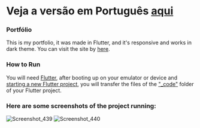 # Veja a versão em Português <a href="README-ptbr.md">aqui</a>

### Portfólio

This is my portfolio, it was made in Flutter, and it's responsive and works in dark theme.
You can visit the site by <a href="https://ruanemanuell.github.io/portfolio/">here</a>.

### How to Run

You will need <a href="https://docs.flutter.dev/get-started/install">Flutter</a>, after booting up on your emulator or device and <a href="https://docs.flutter.dev/get-started/codelab">starting a new Flutter project</a>, you will transfer the files of the <a href="_code/">"_code"<a> folder of your Flutter project.

### Here are some screenshots of the project running:
![Screenshot_439](https://github.com/RuanEmanuell/portfolio/assets/113607857/d120a915-62f8-4878-b129-a620e662d510)
![Screenshot_440](https://github.com/RuanEmanuell/portfolio/assets/113607857/7f94c06e-d624-4264-bd3c-f15aa8f81842)



